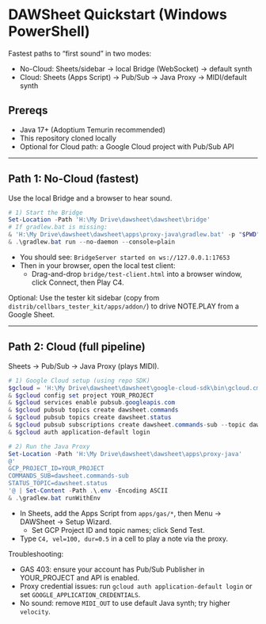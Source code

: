 # DAWSheet Quickstart (Windows PowerShell)

Fastest paths to “first sound” in two modes:

- No-Cloud: Sheets/sidebar → local Bridge (WebSocket) → default synth
- Cloud: Sheets (Apps Script) → Pub/Sub → Java Proxy → MIDI/default synth

## Prereqs

- Java 17+ (Adoptium Temurin recommended)
- This repository cloned locally
- Optional for Cloud path: a Google Cloud project with Pub/Sub API

---

## Path 1: No-Cloud (fastest)

Use the local Bridge and a browser to hear sound.

```powershell
# 1) Start the Bridge
Set-Location -Path 'H:\My Drive\dawsheet\dawsheet\bridge'
# If gradlew.bat is missing:
& 'H:\My Drive\dawsheet\dawsheet\apps\proxy-java\gradlew.bat' -p "$PWD" wrapper --no-daemon
& .\gradlew.bat run --no-daemon --console=plain
```

- You should see: `BridgeServer started on ws://127.0.0.1:17653`
- Then in your browser, open the local test client:
  - Drag-and-drop `bridge/test-client.html` into a browser window, click Connect, then Play C4.

Optional: Use the tester kit sidebar (copy from `distrib/cellbars_tester_kit/apps/addon/`) to drive NOTE.PLAY from a Google Sheet.

---

## Path 2: Cloud (full pipeline)

Sheets → Pub/Sub → Java Proxy (plays MIDI).

```powershell
# 1) Google Cloud setup (using repo SDK)
$gcloud = 'H:\My Drive\dawsheet\dawsheet\google-cloud-sdk\bin\gcloud.cmd'
& $gcloud config set project YOUR_PROJECT
& $gcloud services enable pubsub.googleapis.com
& $gcloud pubsub topics create dawsheet.commands
& $gcloud pubsub topics create dawsheet.status
& $gcloud pubsub subscriptions create dawsheet.commands-sub --topic dawsheet.commands
& $gcloud auth application-default login

# 2) Run the Java Proxy
Set-Location -Path 'H:\My Drive\dawsheet\dawsheet\apps\proxy-java'
@'
GCP_PROJECT_ID=YOUR_PROJECT
COMMANDS_SUB=dawsheet.commands-sub
STATUS_TOPIC=dawsheet.status
'@ | Set-Content -Path .\.env -Encoding ASCII
& .\gradlew.bat runWithEnv
```

- In Sheets, add the Apps Script from `apps/gas/*`, then Menu → DAWSheet → Setup Wizard.
  - Set GCP Project ID and topic names; click Send Test.
- Type `C4, vel=100, dur=0.5` in a cell to play a note via the proxy.

Troubleshooting:

- GAS 403: ensure your account has Pub/Sub Publisher in YOUR_PROJECT and API is enabled.
- Proxy credential issues: run `gcloud auth application-default login` or set `GOOGLE_APPLICATION_CREDENTIALS`.
- No sound: remove `MIDI_OUT` to use default Java synth; try higher `velocity`.
